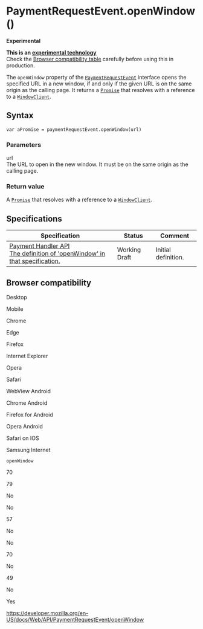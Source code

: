 PaymentRequestEvent.openWindow()
================================

**Experimental**

**This is an [experimental technology](https://developer.mozilla.org/en-US/docs/MDN/Guidelines/Conventions_definitions#experimental)**  
Check the [Browser compatibility table](#browser_compatibility) carefully before using this in production.

The `openWindow` property of the [`PaymentRequestEvent`](../paymentrequestevent) interface opens the specified URL in a new window, if and only if the given URL is on the same origin as the calling page. It returns a [`Promise`](https://developer.mozilla.org/en-US/docs/Web/JavaScript/Reference/Global_Objects/Promise) that resolves with a reference to a [`WindowClient`](../windowclient).

Syntax
------

    var aPromise = paymentRequestEvent.openWindow(url)

### Parameters

url  
The URL to open in the new window. It must be on the same origin as the calling page.

### Return value

A [`Promise`](https://developer.mozilla.org/en-US/docs/Web/JavaScript/Reference/Global_Objects/Promise) that resolves with a reference to a [`WindowClient`](../windowclient).

Specifications
--------------

<table><thead><tr class="header"><th>Specification</th><th>Status</th><th>Comment</th></tr></thead><tbody><tr class="odd"><td><a href="https://w3c.github.io/payment-handler/#openwindow-method">Payment Handler API<br />
<span class="small">The definition of 'openWindow' in that specification.</span></a></td><td><span class="spec-wd">Working Draft</span></td><td>Initial definition.</td></tr></tbody></table>

Browser compatibility
---------------------

Desktop

Mobile

Chrome

Edge

Firefox

Internet Explorer

Opera

Safari

WebView Android

Chrome Android

Firefox for Android

Opera Android

Safari on IOS

Samsung Internet

`openWindow`

70

79

No

No

57

No

No

70

No

49

No

Yes

<a href="https://developer.mozilla.org/en-US/docs/Web/API/PaymentRequestEvent/openWindow" class="_attribution-link">https://developer.mozilla.org/en-US/docs/Web/API/PaymentRequestEvent/openWindow</a>
